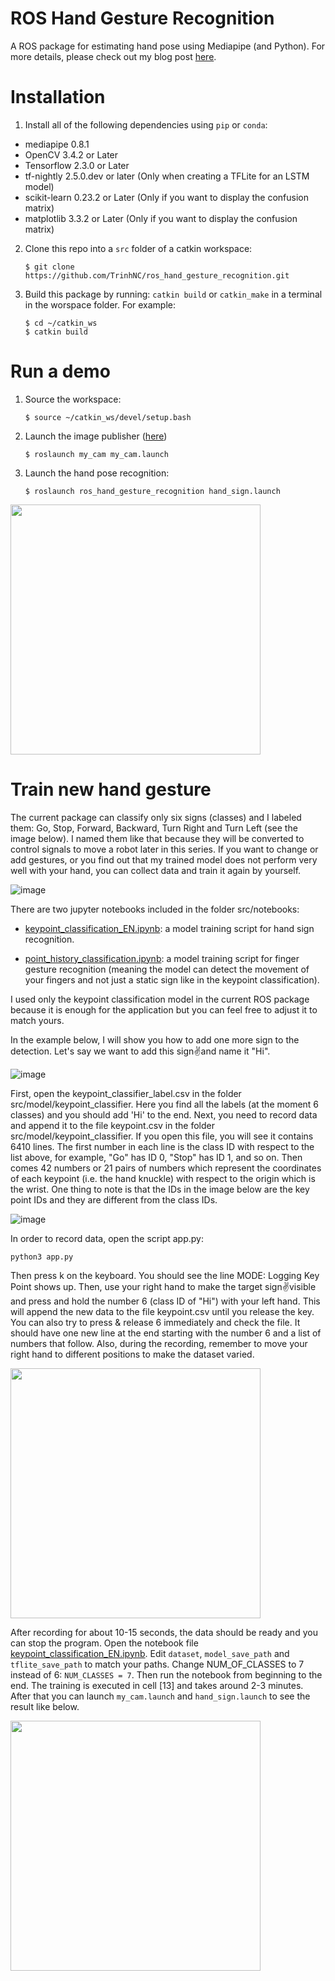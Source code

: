 # ROS Hand Gesture Recognition
A ROS package for estimating hand pose using Mediapipe (and Python). For more details, please check out my blog post [here](https://robodev.blog/hand-gesture-recognition-in-ros).

# Installation
1. Install all of the following dependencies using `pip` or `conda`:
* mediapipe 0.8.1
* OpenCV 3.4.2 or Later
* Tensorflow 2.3.0 or Later
* tf-nightly 2.5.0.dev or later (Only when creating a TFLite for an LSTM model)
* scikit-learn 0.23.2 or Later (Only if you want to display the confusion matrix)
* matplotlib 3.3.2 or Later (Only if you want to display the confusion matrix)

2. Clone this repo into a `src` folder of a catkin workspace: 
    ```
    $ git clone https://github.com/TrinhNC/ros_hand_gesture_recognition.git
    ```
  
3. Build this package by running: ```catkin build``` or ```catkin_make``` in a terminal in the worspace folder. For example: 
   ```
   $ cd ~/catkin_ws
   $ catkin build
   ```
# Run a demo
 
1. Source the workspace:
   ```
   $ source ~/catkin_ws/devel/setup.bash
   ```
2. Launch the image publisher ([here](https://github.com/TrinhNC/my_cam))
    ```
    $ roslaunch my_cam my_cam.launch
    ```
3. Launch the hand pose recognition:
   ```
   $ roslaunch ros_hand_gesture_recognition hand_sign.launch
   ```
<img src="https://user-images.githubusercontent.com/19979949/210186155-c21b0fb2-84ba-430c-94ab-b273f5f36c6c.gif" width="400" height="400" />

# Train new hand gesture
The current package can classify only six signs (classes) and I labeled them: Go, Stop, Forward, Backward, Turn Right and Turn Left (see the image below). I named them like that because they will be converted to control signals to move a robot later in this series. If you want to change or add gestures, or you find out that my trained model does not perform very well with your hand, you can collect data and train it again by yourself.

![image](https://user-images.githubusercontent.com/19979949/210246206-dac0839b-d079-4d7e-8b23-89bc9bdc2294.png)

There are two jupyter notebooks included in the folder src/notebooks:

* [keypoint_classification_EN.ipynb](https://github.com/TrinhNC/ros_hand_gesture_recognition/blob/main/src/notebooks/keypoint_classification_EN.ipynb): a model training script for hand sign recognition.

* [point_history_classification.ipynb](https://github.com/TrinhNC/ros_hand_gesture_recognition/blob/main/src/notebooks/point_history_classification.ipynb): a model training script for finger gesture recognition (meaning the model can detect the movement of your fingers and not just a static sign like in the keypoint classification).

I used only the keypoint classification model in the current ROS package because it is enough for the application but you can feel free to adjust it to match yours.

In the example below, I will show you how to add one more sign to the detection. Let's say we want to add this sign✌️and name it "Hi".

![image](https://user-images.githubusercontent.com/19979949/210246331-a985c2e4-5a99-4bf5-9020-55b967d5b87a.png)

First, open the keypoint_classifier_label.csv in the folder src/model/keypoint_classifier. Here you find all the labels (at the moment 6 classes) and you should add 'Hi' to the end.
Next, you need to record data and append it to the file keypoint.csv in the folder src/model/keypoint_classifier. If you open this file, you will see it contains 6410 lines. The first number in each line is the class ID with respect to the list above, for example, "Go" has ID 0, "Stop" has ID 1, and so on. Then comes 42 numbers or 21 pairs of numbers which represent the coordinates of each keypoint (i.e. the hand knuckle) with respect to the origin which is the wrist. One thing to note is that the IDs in the image below are the key point IDs and they are different from the class IDs.

![image](https://user-images.githubusercontent.com/19979949/210246469-235c31e8-879a-4089-a6d1-3fbe75223926.png)

In order to record data, open the script app.py:
```
python3 app.py
```
Then press k on the keyboard. You should see the line MODE: Logging Key Point shows up. Then, use your right hand to make the target sign✌️visible and press and hold the number 6 (class ID of "Hi") with your left hand. This will append the new data to the file keypoint.csv until you release the key. You can also try to press & release 6 immediately and check the file. It should have one new line at the end starting with the number 6 and a list of numbers that follow. Also, during the recording, remember to move your right hand to different positions to make the dataset varied.

<img src="https://user-images.githubusercontent.com/19979949/210239140-cd5998ca-5937-48f4-9f91-8a86ca10da40.gif" width="400" height="400" />

After recording for about 10-15 seconds, the data should be ready and you can stop the program. Open the notebook file [keypoint_classification_EN.ipynb](https://github.com/TrinhNC/ros_hand_gesture_recognition/blob/main/src/notebooks/keypoint_classification_EN.ipynb). Edit `dataset`, `model_save_path` and `tflite_save_path` to match your paths. Change NUM_OF_CLASSES to 7 instead of 6: `NUM_CLASSES = 7`. Then run the notebook from beginning to the end. The training is executed in cell [13] and takes around 2-3 minutes. After that you can launch `my_cam.launch` and `hand_sign.launch` to see the result like below.

<img src="https://user-images.githubusercontent.com/19979949/210258993-de24fcb4-4e1c-44f6-b1c0-6088677c0691.gif" width="400" height="400" />

